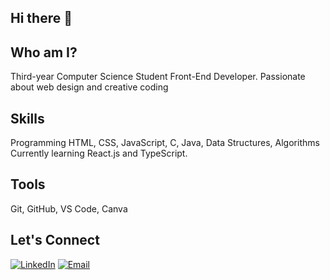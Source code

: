 ## Hi there 👋 
## Who am I?
Third-year Computer Science Student
Front-End Developer.
Passionate about web design and creative coding

## Skills
Programming
HTML, CSS, JavaScript, C, Java, Data Structures, Algorithms
Currently learning React.js and TypeScript.

## Tools
Git, GitHub, VS Code, Canva

## Let's Connect
[![LinkedIn](https://img.shields.io/badge/LinkedIn-0077B5?style=for-the-badge&logo=linkedin&logoColor=white)](https://www.linkedin.com/in/youstina-abdelmeseh-4b983a31b/)
[![Email](https://img.shields.io/badge/Email-D14836?style=for-the-badge&logo=gmail&logoColor=white)](mailto:youstinaabdelmeseh@yahoo.com)
<!--
**youstina533/youstina533** is a ✨ _special_ ✨ repository because its `README.md` (this file) appears on your GitHub profile.

Here are some ideas to get you started:

- 🔭 I’m currently working on ...
- 🌱 I’m currently learning ...
- 👯 I’m looking to collaborate on ...
- 🤔 I’m looking for help with ...
- 💬 Ask me about ...
- 📫 How to reach me: ...
- 😄 Pronouns: ...
- ⚡ Fun fact: ...
-->
